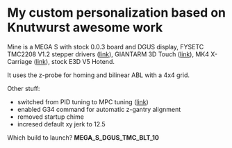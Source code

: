 # My custom personalization based on Knutwurst awesome work
Mine is a MEGA S with stock 0.0.3 board and DGUS display, FYSETC TMC2208 V1.2 stepper drivers ([link](https://www.amazon.it/BCZAMD-FYSETC-TMC2208-V1-2-passo-passo/dp/B0CGMWVMPF/ref=sr_1_1?__mk_it_IT=%C3%85M%C3%85%C5%BD%C3%95%C3%91&crid=1QQRPHY7VPGWM&dib=eyJ2IjoiMSJ9.lB055hKyqJxFmAsw1_YneXvtlRQoIa9xjGsh03QpPTlitaR7fK6uDW7pQNjX_AIZ3FLXYGYumsxWnuZMDx6aIsCB-ORJe3WQ9qK8yH49r5cWIIgrAkyMHbqbBvFrmWhxYX5K4pE2hwylpkdFkcxX4EHSYbBNYqTC8pYdzhJkvkZtQZLq2BA-i3cccXN7qFRAsjr9LNaWK4Ho1y8WpZZnjT95kQixwRaL2Yn_SJ5PsoDhXxT9S-qvuxhehEoa9ai6RR9_CQ8I5G2QrgrGKFVl4Ta72GdAwX5y6IEGx2s8gIs.M04G8bqEFT7VxgSYK-as68gZj59Vll6Hj-KwG7yTPOs&dib_tag=se&keywords=fysetc+tmc2208&qid=1717018093&sprefix=fysetc+tmc2208%2Caps%2C66&sr=8-1)), GIANTARM 3D Touch ([link](https://www.amazon.it/Geeetech-3D-Touch-Sensore-stampante/dp/B08HMRWNWX/ref=sr_1_1_sspa?__mk_it_IT=%C3%85M%C3%85%C5%BD%C3%95%C3%91&crid=1CWQJYN5YKSWE&dib=eyJ2IjoiMSJ9.yJ9f0VDeMlWrjY2HyWJbnrs8UtKc28PXTA8CDTPKtFsRsl9QxDiPjs8dSQpIwD-a8fmmPMwvvJymjlpyYhgEWXfklHJlEQImpjh_9Nn_Kc4.8EmI9ueR4Igt2n-h-mw6EjZ9DsUn5NeAhfjPd7Cn5EQ&dib_tag=se&keywords=giantarm%2B3d%2Btouch&qid=1717018382&sprefix=giantarm%2B3d%2Btouch%2Caps%2C79&sr=8-1-spons&sp_csd=d2lkZ2V0TmFtZT1zcF9hdGY&th=1)), MK4 X-Carriage ([link](https://www.thingiverse.com/thing:3537449)), stock E3D V5 Hotend.

It uses the z-probe for homing and bilinear ABL with a 4x4 grid.

Other stuff:
 - switched from PID tuning to MPC tuning ([link](https://marlinfw.org/docs/features/model_predictive_control.html))
 - enabled G34 command for automatic z-gantry alignment
 - removed startup chime
 - incresed default xy jerk to 12.5

Which build to launch? **MEGA_S_DGUS_TMC_BLT_10**